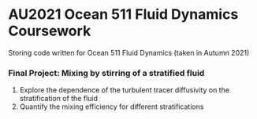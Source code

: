 # AU2021 Ocean 511 Fluid Dynamics Coursework
Storing code written for Ocean 511 Fluid Dynamics (taken in Autumn 2021)

### Final Project: Mixing by stirring of a stratified fluid
1. Explore the dependence of the turbulent tracer diffusivity on the stratification of the fluid
2. Quantify the mixing efficiency for different stratifications
